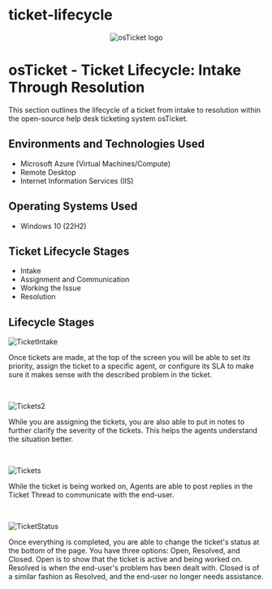 # ticket-lifecycle

<p align="center">
<img src="https://i.imgur.com/Clzj7Xs.png" alt="osTicket logo"/>
</p>

<h1>osTicket - Ticket Lifecycle: Intake Through Resolution</h1>
This section outlines the lifecycle of a ticket from intake to resolution within the open-source help desk ticketing system osTicket.<br />



<h2>Environments and Technologies Used</h2>

- Microsoft Azure (Virtual Machines/Compute)
- Remote Desktop
- Internet Information Services (IIS)

<h2>Operating Systems Used </h2>

- Windows 10</b> (22H2)

<h2>Ticket Lifecycle Stages</h2>

- Intake
- Assignment and Communication
- Working the Issue
- Resolution

<h2>Lifecycle Stages</h2>

<p>
<img src="https://i.imgur.com/sBR56fQ.png" alt="TicketIntake"/>
</p>
<p>
Once tickets are made, at the top of the screen you will be able to set its priority, assign the ticket to a specific agent, or configure its SLA to make sure it makes sense with the described problem in the ticket. 

</p>
<br />

<p>
<img src="https://i.imgur.com/BVXBUCq.png"  alt="Tickets2"/>
</p>
<p>
While you are assigning the tickets, you are also able to put in notes to further clarify the severity of the tickets. 
This helps the agents understand the situation better.
</p>
<br />

<p>
<img src="https://i.imgur.com/WfteoJX.png" alt="Tickets"/>
</p>
<p>
While the ticket is being worked on, Agents are able to post replies in the Ticket Thread to communicate with the end-user.
</p>
<br />

<p>
<img src="https://i.imgur.com/3lEX8At.png" alt="TicketStatus"/>
</p>
<p>
Once everything is completed, you are able to change the ticket's status at the bottom of the page. You have three options: Open, Resolved, and Closed.
Open is to show that the ticket is active and being worked on. 
Resolved is when the end-user's problem has been dealt with. 
Closed is of a similar fashion as Resolved, and the end-user no longer needs assistance.
</p>
<br />
